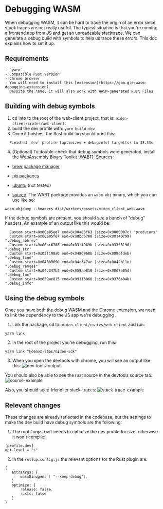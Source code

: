 # Debugging WASM

When debugging WASM, it can be hard to trace the origin of an error since stack traces are not really useful.
The typical situation is that you're running a frontend app from JS and get an unreadeable stacktrace.
We can generate a debug build with symbols to help us trace these errors. This doc explains how to set it up.

## Requirements
    - `yarn`
    - Compatible Rust version
    - Chrome browser
    - You will need to install this [extension](https://goo.gle/wasm-debugging-extension).
      Despite the name, it will also work with WASM-generated Rust Files
    
## Building with debug symbols

1. cd into to the root of the web-client project, that is: `miden-client/crates/web-client`.
2. build the dev profile with: 
   ```yarn build-dev```
3. Once it finishes, the Rust build log should print this:
  ```
    Finished `dev` profile [optimized + debuginfo] target(s) in 38.33s
  ```
  4. (Optional) To double-check that debug symbols were generated, install the WebAssembly Binary Toolkit (WABT). Sources:
  - [brew package manager](https://formulae.brew.sh/formula/wabt)
  
  - [nix packages](https://github.com/NixOS/nixpkgs/blob/25e53aa156d47bad5082ff7618f5feb1f5e02d01/pkgs/by-name/wa/wabt/package.nix#L27)
 - [ubuntu](https://launchpad.net/ubuntu/+source/wabt)  (not tested)
 - [source](https://github.com/WebAssembly/wabt).
 The WABT package provides an `wasm-obj` binary, which you can use like so:
 ```
 wasm-objdump --headers dist/workers/assets/miden_client_web.wasm
 ```
 If the debug symbols are present, you should see a bunch of "debug" headers.
 An example of an output like this would be:
 ```
   Custom start=0x00a85ee7 end=0x00a85f63 (size=0x0000007c) "producers"
   Custom start=0x00a85f67 end=0x00bc6700 (size=0x00140799) ".debug_abbrev"
   Custom start=0x00bc6705 end=0x03f1989b (size=0x03353196) ".debug_str"
   Custom start=0x03f198a0 end=0x0480968b (size=0x008efdeb) ".debug_line"
   Custom start=0x04809690 end=0x04c347ae (size=0x0042b11e) ".debug_ranges"
   Custom start=0x04c347b3 end=0x059ae810 (size=0x00d7a05d) ".debug_loc"
   Custom start=0x059ae815 end=0x09113060 (size=0x0376484b) ".debug_info"
 ```
    
## Using the debug symbols

Once you have both the debug WASM and the Chrome extension, we need to link
the dependency to the JS app we're debugging .

1. Link the package, cd to: `miden-client/crates/web-client` and run:
```
yarn link 
```
2. In the root of the project you're debugging, run this:
```
yarn link "@demox-labs/miden-sdk"
```
3. When you open the devtools with chrome, you will see an output like this:
![dev-tools-output](./devtools-output.png).

You should also be able to see the rust source in the devtools source tab:
![source-example](./source-example.png)

Also, you should seed friendlier stack-traces:
![stack-trace-example](./stack-trace-example.png)


## Relevant changes

These changes are already reflected in the codebase, but the settings to make the dev build have debug symbols are the following:

1. The root `Cargo.toml` needs to optimize the dev profile for size, otherwise it won't compile:
```
[profile.dev]
opt-level = "s"
```
2. In the `rollup.config.js` the relevant options for the Rust plugin are:
```
{
   extraArgs: {
       wasmBindgen: [ "--keep-debug"],
   } 
   optimize: {
       release: false,
       rustc: false
   }
}
```
